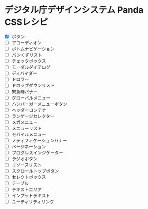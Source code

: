 # デジタル庁デザインシステム Panda CSSレシピ

- [x] ボタン
- [ ] アコーディオン
- [ ] ボトムナビゲーション
- [ ] パンくずリスト
- [ ] チェックボックス
- [ ] モーダルダイアログ
- [ ] ディバイダー
- [ ] ドロワー
- [ ] ドロップダウンリスト
- [ ] 緊急時バナー
- [ ] グローバルメニュー
- [ ] ハンバーガーメニューボタン
- [ ] ヘッダーコンテナ
- [ ] ランゲージセレクター
- [ ] メガメニュー
- [ ] メニューリスト
- [ ] モバイルメニュー
- [ ] ノティフィケーションバナー
- [ ] ページネーション
- [ ] プログレスインジケーター
- [ ] ラジオボタン
- [ ] リソースリスト
- [ ] スクロールトップボタン
- [ ] セレクトボックス
- [ ] テーブル
- [ ] テキストエリア
- [ ] インプットテキスト
- [ ] ユーティリティリンク

